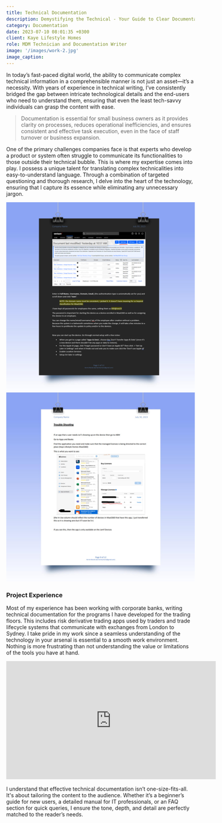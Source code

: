 ```yaml
---
title: Technical Documentation
description: Demystifying the Technical - Your Guide to Clear Documentation
category: Documentation
date: 2023-07-10 08:01:35 +0300
client: Kaye Lifestyle Homes
role: MDM Technician and Documentation Writer
image: '/images/work-2.jpg'
image_caption: 
---
```


In today’s fast-paced digital world, the ability to communicate complex technical information in a comprehensible manner is not just an asset—it’s a necessity. With years of experience in technical writing, I’ve consistently bridged the gap between intricate technological details and the end-users who need to understand them, ensuring that even the least tech-savvy individuals can grasp the content with ease.

> Documentation is essential for small business owners as it provides clarity on processes, reduces operational inefficiencies, and ensures consistent and effective task execution, even in the face of staff turnover or business expansion.

One of the primary challenges companies face is that experts who develop a product or system often struggle to communicate its functionalities to those outside their technical bubble. This is where my expertise comes into play. I possess a unique talent for translating complex technicalities into easy-to-understand language. Through a combination of targeted questioning and thorough research, I delve into the heart of the technology, ensuring that I capture its essence while eliminating any unnecessary jargon.

<div class="gallery-box">
  <div class="gallery">
    <img src="/images/work-1-2.jpg" loading="lazy" alt="Project">
    <img src="/images/work-1-3.jpg" loading="lazy" alt="Project">
  </div>
</div>

### Project Experience
Most of my experience has been working with corporate banks, writing technical documentation for the programs I have developed for the trading floors. This includes risk derivative trading apps used by traders and trade lifecycle systems that communicate with exchanges from London to Sydney. I take pride in my work since a seamless understanding of the technology in your arsenal is essential to a smooth work environment. Nothing is more frustrating than not understanding the value or limitations of the tools you have at hand.

<p><iframe width="560" height="315" src="https://www.youtube.com/embed/8WAnTemkLZk?si=j-EDlEcBo8zlqE7r" title="YouTube video player" frameborder="0" allow="accelerometer; autoplay; clipboard-write; encrypted-media; gyroscope; picture-in-picture; web-share" allowfullscreen></iframe></p>

I understand that effective technical documentation isn’t one-size-fits-all. It's about tailoring the content to the audience. Whether it’s a beginner’s guide for new users, a detailed manual for IT professionals, or an FAQ section for quick queries, I ensure the tone, depth, and detail are perfectly matched to the reader’s needs.
